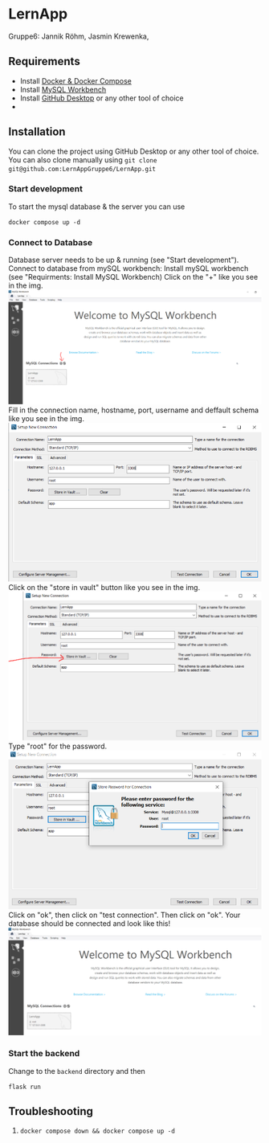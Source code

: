 # LernApp

Gruppe6: Jannik Röhm, Jasmin Krewenka,

## Requirements

- Install [Docker & Docker Compose](https://www.docker.com/products/docker-desktop/)
- Install [MySQL Workbench](https://www.mysql.com/products/workbench/)
- Install [GitHub Desktop](https://desktop.github.com/) or any other tool of choice
- 

## Installation

You can clone the project using GitHub Desktop or any other tool of choice.
You can also clone manually using `git clone git@github.com:LernAppGruppe6/LernApp.git`

### Start development

To start the mysql database & the server you can use

```
docker compose up -d
```


### Connect to Database

Database server needs to be up & running (see "Start development").
Connect to database from mySQL workbench: 
Install mySQL workbench (see "Requirments: Install MySQL Workbench)
Click on the "+" like you see in the img.
![img.png](docs/images/img.png)
Fill in the connection name, hostname, port, username and deffault schema like you see in the img.
![img_1.png](docs/images/img_1.png)
Click on the "store in vault" button like you see in the img.
![img_2.png](docs/images/img_2.png)
Type "root" for the password.
![img_3.png](docs/images/img_3.png)
Click on "ok", then click on "test connection".
Then click on "ok". Your database should be connected and look like this!
![img_4.png](docs/images/img_4.png)


### Start the backend

Change to the `backend` directory and then

```
flask run
```

## Troubleshooting

1. `docker compose down && docker compose up -d`